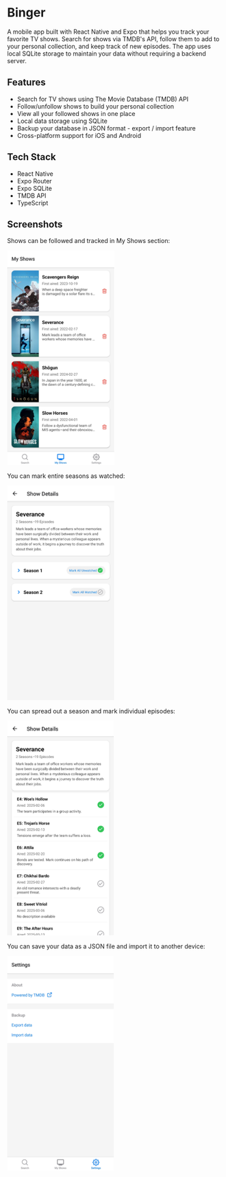 # Binger

A mobile app built with React Native and Expo that helps you track your favorite TV shows.
Search for shows via TMDB's API, follow them to add to your personal collection, and keep track of new episodes.
The app uses local SQLite storage to maintain your data without requiring a backend server.

## Features

- Search for TV shows using The Movie Database (TMDB) API
- Follow/unfollow shows to build your personal collection
- View all your followed shows in one place
- Local data storage using SQLite
- Backup your database in JSON format - export / import feature
- Cross-platform support for iOS and Android

## Tech Stack

- React Native
- Expo Router
- Expo SQLite
- TMDB API
- TypeScript

## Screenshots

Shows can be followed and tracked in My Shows section:

<img src="./docs/screenshots/1.jpg" alt="my-shows" height="500">

You can mark entire seasons as watched:

<img src="./docs/screenshots/2.jpg" alt="show-detail" height="500">

You can spread out a season and mark individual episodes:

<img src="./docs/screenshots/3.jpg" alt="episodes-detail" height="500">

You can save your data as a JSON file and import it to another device:

<img src="./docs/screenshots/4.jpg" alt="backup" height="500">

